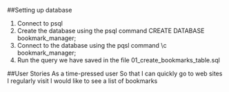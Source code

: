 ##Setting up database

1. Connect to psql
2. Create the database using the psql command CREATE DATABASE bookmark_manager;
3. Connect to the database using the pqsl command \c bookmark_manager;
4. Run the query we have saved in the file 01_create_bookmarks_table.sql

##User Stories
As a time-pressed user
So that I can quickly go to web sites I regularly visit
I would like to see a list of bookmarks
